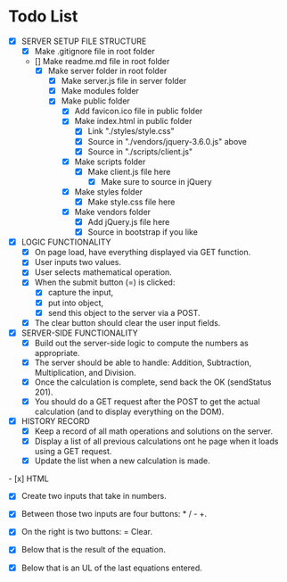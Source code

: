 # Todo List

- [X] SERVER SETUP FILE STRUCTURE
    - [X] Make .gitignore file in root folder
    - [] Make readme.md file in root folder
        - [X] Make server folder in root folder
            - [X] Make server.js file in server folder
            - [X] Make modules folder
            - [X] Make public folder
                - [X] Add favicon.ico file in public folder
                - [X] Make index.html in public folder
                    - [X] Link "./styles/style.css"
                    - [X] Source in "./vendors/jquery-3.6.0.js" above
                    - [X] Source in "./scripts/client.js" 
                - [X] Make scripts folder
                    - [X] Make client.js file here
                        - [X] Make sure to source in jQuery
                - [X] Make styles folder
                    - [X] Make style.css file here
                - [X] Make vendors folder
                    - [X] Add jQuery.js file here
                    - [X] Source in bootstrap if you like

- [x] LOGIC FUNCTIONALITY
  - [x] On page load, have everything displayed via GET function. 
  - [x] User inputs two values.
  - [x] User selects mathematical operation.
  - [x] When the submit button (=) is clicked:
    - [x] capture the input, 
    - [x] put into object, 
    - [x] send this object to the server via a POST. 
  - [x] The clear button should clear the user input fields. 

- [x] SERVER-SIDE FUNCTIONALITY
  - [x] Build out the server-side logic to compute the numbers as appropriate. 
  - [x] The server should be able to handle: Addition, Subtraction, Multiplication, and Division.
  - [x] Once the calculation is complete, send back the OK (sendStatus 201). 
  - [x] You should do a GET request after the POST to get the actual calculation (and to display everything on the DOM).

- [x] HISTORY RECORD
  - [x] Keep a record of all math operations and solutions on the server.
  - [x] Display a list of all previous calculations ont he page when it loads using a GET request.
  - [x] Update the list when a new calculation is made. 

​- [x] HTML
  - [x] Create two inputs that take in numbers.  
  - [x] Between those two inputs are four buttons: * / - +. 
  - [x] On the right is two buttons: = Clear.
  - [x] Below that is the result of the equation. 
  - [x] Below that is an UL of the last equations entered. 


